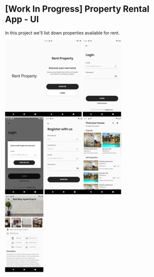 # [Work In Progress] Property Rental App - UI

In this project we'll list down properties available for rent.


<img alt="screenshot" src="/ScreenShots/1.png" width="25%" /><img alt="screenshot" src="/ScreenShots/2.png" width="25%" />
<img alt="screenshot" src="/ScreenShots/3.png" width="25%" margin-left="25" /><img alt="screenshot" src="/ScreenShots/4.png" width="25%" /> <img alt="screenshot" src="/ScreenShots/5.png" width="25%" /><img alt="screenshot" src="/ScreenShots/6.png" width="25%" /><img alt="screenshot" src="/ScreenShots/7.png" width="25%" />
